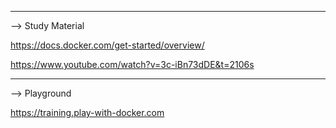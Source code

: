 ---------------------------------------------------------------

--> Study Material 

https://docs.docker.com/get-started/overview/

https://www.youtube.com/watch?v=3c-iBn73dDE&t=2106s

---------------------------------------------------------------

--> Playground

https://training.play-with-docker.com

